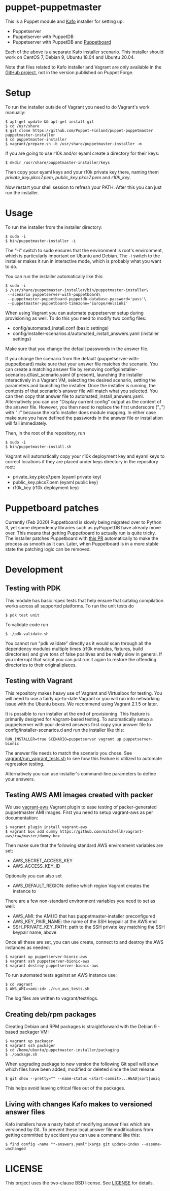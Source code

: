 # puppet-puppetmaster

This is a Puppet module and [Kafo](https://github.com/theforeman/kafo) installer for setting up:

* Puppetserver
* Puppetserver with PuppetDB
* Puppetserver with PuppetDB and [Puppetboard](https://github.com/voxpupuli/puppetboard)

Each of the above is a separate Kafo installer scenario. This installer should
work on CentOS 7, Debian 9, Ubuntu 18.04 and Ubuntu 20.04.

Note that files related to Kafo installer and Vagrant are only available in the
[GitHub project](https://github.com/Puppet-Finland/puppet-puppetmaster), not in
the version published on Puppet Forge.

# Setup

To run the installer outside of Vagrant you need to do Vagrant's work manually: 

    $ apt-get update && apt-get install git
    $ cd /usr/share
    $ git clone https://github.com/Puppet-Finland/puppet-puppetmaster puppetmaster-installer
    $ cd puppetmaster-installer
    $ vagrant/prepare.sh -b /usr/share/puppetmaster-installer -m

If you are going to use r10k and/or eyaml create a directory for their keys:

    $ mkdir /usr/share/puppetmaster-installer/keys

Then copy your eyaml keys and your r10k private key there, naming them
*private_key.pkcs7.pem*, *public_key.pkcs7.pem* and *r10k_key*.

Now restart your shell session to refresh your PATH. After this you can just run
the installer.

# Usage

To run the installer from the installer directory:

    $ sudo -i
    $ bin/puppetmaster-installer -i

The "-i" switch to sudo ensures that the environment is root's environment, which is particularly important on Ubuntu and Debian. The -i switch to the installer makes it run in interactive mode, which is probably what you want to do.

You can run the installer automatically like this:

    $ sudo -i
    $ /usr/share/puppetmaster-installer/bin/puppetmaster-installer\
     --scenario puppetserver-with-puppetboard\
     --puppetmaster-puppetboard-puppetdb-database-password='pass'\
     --puppetmaster-puppetboard-timezone='Europe/Helsinki'

When using Vagrant you can automate puppetserver setup during provisioning as
well. To do this you need to modify two config files:

* config/automated_install.conf (basic settings)
* config/installer-scenarios.d/automated_install_answers.yaml (installer settings)

Make sure that you change the default passwords in the answer file.

If you change the scenario from the default (puppetserver-with-puppetboard) make
sure that your answer file matches the scenario. You can create a matching
answer file by removing config/installer-scenarios.d/last_scenario.yaml (if
present), launching the installer interactively in a Vagrant VM, selecting the
desired scenario, setting the parameters and launching the installer. Once the
installer is running, the contents of that scenario's answer file will match
what you selected. You can then copy that answer file to
automated_install_answers.yaml. Alternatively you can use "Display current
config" output as the content of the answer file. However, you then need to
replace the first underscore ("\_") with "::" because the kafo installer does
module mapping. In either case make sure you have defined the passwords in the
answer file or installation will fail immediately.

Then, in the root of the repository, run

    $ sudo -i
    $ bin/puppetmaster-install.sh

Vagrant will automatically copy your r10k deployment key and eyaml keys to
correct locations if they are placed under keys directory in the repository
root:

 * private_key.pkcs7.pem (eyaml private key)
 * public_key.pkcs7.pem (eyaml public key)
 * r10k_key (r10k deployment key)

# Puppetboard patches

Currently (Feb 2020) Puppetboard is slowly being migrated over to Python 3, yet
some dependency libraries such as pyPuppetDB have already move over. This means
that getting Puppetboard to actually run is quite tricky. The installer
patches Puppetboard with [this PR](https://github.com/voxpupuli/puppetboard/pull/548)
automatically to make the process as smooth as it can. Later, when Puppetboard
is in a more stable state the patching logic can be removed.

# Development

## Testing with PDK

This module has basic rspec tests that help ensure that catalog compilation
works across all supported platforms. To run the unit tests do

```
$ pdk test unit
```

To validate code run

```
$ ./pdk-validate.sh
```

You cannot run "pdk validate" directly as it would scan through all the
dependency modules multiple times (r10k modules, fixtures, build directories)
and give tons of false positives and be really slow in general. If you
interrupt that script you can just run it again to restore the offending
directories to their original places.

## Testing with Vagrant

This repository makes heavy use of Vagrant and Virtualbox for testing. You will
need to use a fairly up-to-date Vagrant or you will run into networking issue
with the Ubuntu boxes. We recommend using Vagrant 2.1.5 or later.

It is possible to run installer at the end of provisioning. This feature is
primarily designed for Vagrant-based testing. To automatically setup a
puppetserver with your desired answers first copy your answer file to
config/installer-scenarios.d and run the installer like this:

    RUN_INSTALLER=true SCENARIO=puppetserver vagrant up puppetserver-bionic

The answer file needs to match the scenario you chose. See [vagrant/run_vagrant_tests.sh](vagrant/run_vagrant_tests.sh)
to see how this feature is utilized to automate regression testing.

Alternatively you can use installer's command-line parameters to define your
answers.

## Testing AWS AMI images created with packer

We use [vagrant-aws](https://github.com/mitchellh/vagrant-aws) Vagrant plugin
to ease testing of packer-generated puppetmaster AMI images. First you need to
setup vagrant-aws as per documentation:

    $ vagrant plugin install vagrant-aws
    $ vagrant box add dummy https://github.com/mitchellh/vagrant-aws/raw/master/dummy.box

Then make sure that the following standard AWS environment variables are set:

* AWS_SECRET_ACCESS_KEY
* AWS_ACCESS_KEY_ID

Optionally you can also set

* AWS_DEFAULT_REGION: define which region Vagrant creates the instance to

There are a few non-standard environment variables you need to set as well:

* AWS_AMI: the AMI ID that has puppetmaster-installer preconfigured
* AWS_KEY_PAIR_NAME: the name of the SSH keypair at the AWS end
* SSH_PRIVATE_KEY_PATH: path to the SSH private key matching the SSH keypair name, above

Once all these are set, you can use create, connect to and destroy the AWS instances as needed:

    $ vagrant up puppetserver-bionic-aws
    $ vagrant ssh puppetserver-bionic-aws
    $ vagrant destroy puppetserver-bionic-aws

To run automated tests against an AWS instance use:

    $ cd vagrant
    $ AWS_AMI=<ami-id> ./run_aws_tests.sh

The log files are written to vagrant/test/logs.

## Creating deb/rpm packages

Creating Debian and RPM packages is straightforward with the Debian 9 -based packager VM:

    $ vagrant up packager
    $ vagrant ssh packager
    $ cd /home/ubuntu/puppetmaster-installer/packaging
    $ ./package.sh

When upgrading package to new version the following Git spell will show which
files have been added, modified or deleted since the last release:

    $ git show --pretty="" --name-status <start-commit>...HEAD|sort|uniq

This helps avoid leaving critical files out of the packages.

## Living with changes Kafo makes to versioned answer files

Kafo installers have a nasty habit of modifying answer files which are versioned 
by Git. To prevent these local answer file modifications from getting committed 
by accident you can use a command like this:

    $ find config -name "*-answers.yaml"|xargs git update-index --assume-unchanged

# LICENSE

This project uses the two-clause BSD license. See [LICENSE](LICENSE) for details.
